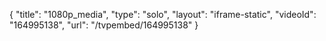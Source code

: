 {
    "title": "1080p_media",
    "type": "solo",
    "layout": "iframe-static",
    "videoId": "164995138",
    "url": "\/tvpembed\/164995138"
}